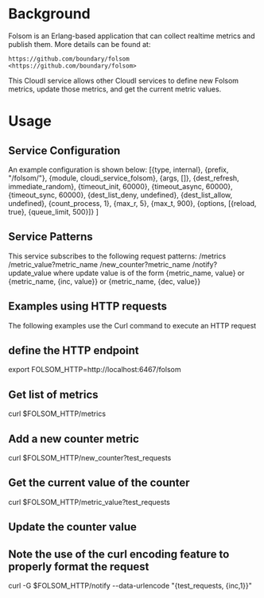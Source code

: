 Background
==========
Folsom is an Erlang-based application that can collect realtime metrics and publish them. More details can be found at: 

`https://github.com/boundary/folsom <https://github.com/boundary/folsom>`

This CloudI service allows other CloudI services to define new Folsom metrics, update those metrics, and get the current metric values.

Usage
=====

Service Configuration
---------------------
An example configuration is shown below:
        [{type, internal},
         {prefix, "/folsom/"},
         {module, cloudi_service_folsom},
         {args, []},
         {dest_refresh, immediate_random},
         {timeout_init, 60000}, 
         {timeout_async, 60000}, 
         {timeout_sync, 60000}, 
         {dest_list_deny, undefined}, 
         {dest_list_allow, undefined}, 
         {count_process, 1}, 
         {max_r, 5}, 
         {max_t, 900}, 
         {options, [{reload, true}, {queue_limit, 500}]}
        ]

Service Patterns
----------------
This service subscribes to the following request patterns:
<service prefix>/metrics
<service prefix>/metric_value?metric_name
<service prefix>/new_counter?metric_name
<service prefix>/notify?update_value where update value is of  the form {metric_name, value} or 
	{metric_name, {inc, value}} or {metric_name, {dec, value}}


Examples using HTTP requests
----------------------------
The following examples use the Curl command to execute an HTTP request

## define the HTTP endpoint
export FOLSOM_HTTP=http://localhost:6467/folsom

## Get list of metrics
curl $FOLSOM_HTTP/metrics

## Add a new counter metric
curl $FOLSOM_HTTP/new_counter?test_requests

## Get the current value of the counter
curl $FOLSOM_HTTP/metric_value?test_requests

## Update the counter value
## Note the use of the curl encoding feature to properly format the request
curl -G $FOLSOM_HTTP/notify --data-urlencode "{test_requests, {inc,1}}"

